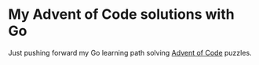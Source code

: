 # My Advent of Code solutions with Go

Just pushing forward my Go learning path solving [Advent of Code](https://adventofcode.com/) puzzles.
